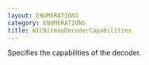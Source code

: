 ```yaml
---
layout: ENUMERATIONS
category: ENUMERATIONS
title: WICBitmapDecoderCapabilities
---
```


Specifies the capabilities of the decoder.
